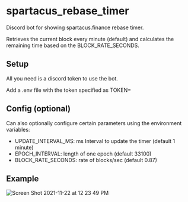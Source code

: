 # spartacus_rebase_timer

Discord bot for showing spartacus.finance rebase timer.

Retrieves the current block every minute (default) and calculates the remaining time based on the BLOCK_RATE_SECONDS.

## Setup

All you need is a discord token to use the bot.

Add a .env file with the token specified as TOKEN=

## Config (optional)

Can also optionally configure certain parameters using the environment variables:
- UPDATE_INTERVAL_MS: ms Interval to update the timer (default 1 minute)
- EPOCH_INTERVAL: length of one epoch (default 33100)
- BLOCK_RATE_SECONDS: rate of blocks/sec (default 0.87)

## Example
![Screen Shot 2021-11-22 at 12 23 49 PM](https://user-images.githubusercontent.com/9285017/142906887-7ac24a41-3e1e-4b94-968c-51bb0f151e23.png)
